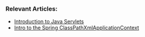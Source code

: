### Relevant Articles:
- [Introduction to Java Servlets](http://www.nklkarthi.com/intro-to-servlets)
- [Intro to the Spring ClassPathXmlApplicationContext](http://www.nklkarthi.com/spring-classpathxmlapplicationcontext)
